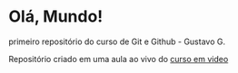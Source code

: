 # Olá, Mundo!
 primeiro repositório do curso de Git e Github - Gustavo G.
 
Repositório criado em uma aula ao vivo do <a href="https://www.cursoemvideo.com/curso/curso-de-git-e-github/aulas/aulas-de-git-e-github/modulos/criando-o-primeiro-repositorio-curso-de-git-e-github/">curso em video</a>
